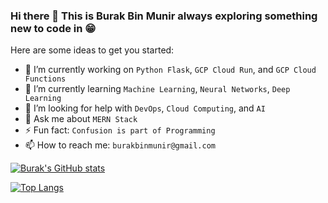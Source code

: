 ### Hi there 👋 This is Burak Bin Munir always exploring something new to code in 😁

<!--
**burakbinmunir/burakbinmunir** is a ✨ _special_ ✨ repository because its `README.md` (this file) appears on your GitHub profile. -->

Here are some ideas to get you started:

- 🔭 I’m currently working on `Python Flask`, `GCP Cloud Run`, and `GCP Cloud Functions`
- 🌱 I’m currently learning `Machine Learning`, `Neural Networks`, `Deep Learning`
- 🤔 I’m looking for help with `DevOps`, `Cloud Computing`, and `AI`
- 💬 Ask me about `MERN Stack`
- ⚡ Fun fact: `Confusion is part of Programming`
- 📫 How to reach me: `burakbinmunir@gmail.com`

[![Burak's GitHub stats](https://github-readme-stats.vercel.app/api?username=burakbinmunir&show_icons=true&theme=radical)](https://github.com/anuraghazra/github-readme-stats)

[![Top Langs](https://github-readme-stats.vercel.app/api/top-langs/?username=burakbinmunir&layout=donut&show_icons=true&theme=radical)](https://github.com/anuraghazra/github-readme-stats)


